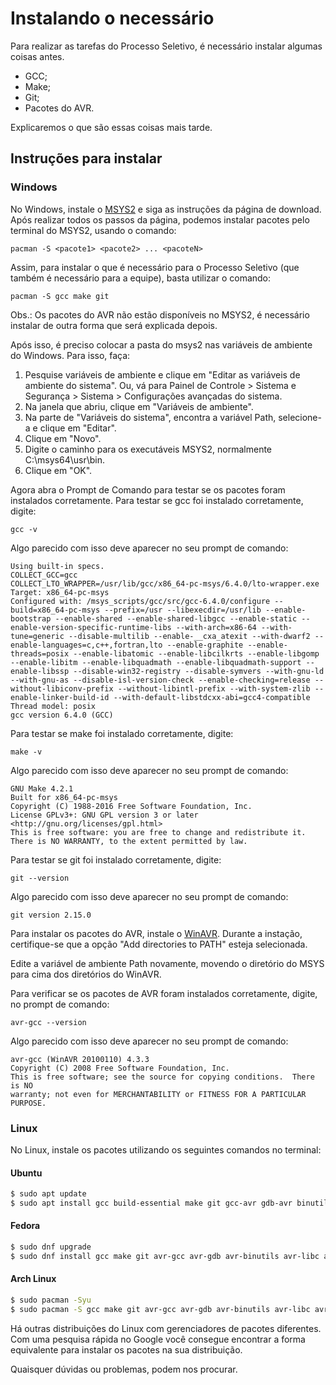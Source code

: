 # Instalando o necessário

Para realizar as tarefas do Processo Seletivo, é necessário instalar algumas coisas antes.
* GCC;
* Make;
* Git;
* Pacotes do AVR.

Explicaremos o que são essas coisas mais tarde.

## Instruções para instalar

### Windows

No Windows, instale o [MSYS2][msys2] e siga as instruções da página de download.
Após realizar todos os passos da página, podemos instalar pacotes pelo terminal do MSYS2, usando o comando:

`pacman -S <pacote1> <pacote2> ... <pacoteN>`

Assim, para instalar o que é necessário para o Processo Seletivo (que também é necessário para a equipe), basta utilizar o comando:

`pacman -S gcc make git`

Obs.: Os pacotes do AVR não estão disponíveis no MSYS2, é necessário instalar de outra forma que será explicada depois.

Após isso, é preciso colocar a pasta do msys2 nas variáveis de ambiente do Windows. Para isso, faça:
1. Pesquise variáveis de ambiente e clique em "Editar as variáveis de ambiente do sistema". Ou, vá para Painel de Controle > Sistema e Segurança > Sistema > Configurações avançadas do sistema.
2. Na janela que abriu, clique em "Variáveis de ambiente".
3. Na parte de "Variáveis do sistema", encontra a variável Path, selecione-a e clique em "Editar".
4. Clique em "Novo".
5. Digite o caminho para os executáveis MSYS2, normalmente C:\msys64\usr\bin.
6. Clique em "OK".

Agora abra o Prompt de Comando para testar se os pacotes foram instalados corretamente.
Para testar se gcc foi instalado corretamente, digite:

`gcc -v`

Algo parecido com isso deve aparecer no seu prompt de comando:

```
Using built-in specs.
COLLECT_GCC=gcc
COLLECT_LTO_WRAPPER=/usr/lib/gcc/x86_64-pc-msys/6.4.0/lto-wrapper.exe
Target: x86_64-pc-msys
Configured with: /msys_scripts/gcc/src/gcc-6.4.0/configure --build=x86_64-pc-msys --prefix=/usr --libexecdir=/usr/lib --enable-bootstrap --enable-shared --enable-shared-libgcc --enable-static --enable-version-specific-runtime-libs --with-arch=x86-64 --with-tune=generic --disable-multilib --enable-__cxa_atexit --with-dwarf2 --enable-languages=c,c++,fortran,lto --enable-graphite --enable-threads=posix --enable-libatomic --enable-libcilkrts --enable-libgomp --enable-libitm --enable-libquadmath --enable-libquadmath-support --enable-libssp --disable-win32-registry --disable-symvers --with-gnu-ld --with-gnu-as --disable-isl-version-check --enable-checking=release --without-libiconv-prefix --without-libintl-prefix --with-system-zlib --enable-linker-build-id --with-default-libstdcxx-abi=gcc4-compatible
Thread model: posix
gcc version 6.4.0 (GCC)
```

Para testar se make foi instalado corretamente, digite:

`make -v`

Algo parecido com isso deve aparecer no seu prompt de comando:

```
GNU Make 4.2.1
Built for x86_64-pc-msys
Copyright (C) 1988-2016 Free Software Foundation, Inc.
License GPLv3+: GNU GPL version 3 or later <http://gnu.org/licenses/gpl.html>
This is free software: you are free to change and redistribute it.
There is NO WARRANTY, to the extent permitted by law.
```

Para testar se git foi instalado corretamente, digite:

`git --version`

Algo parecido com isso deve aparecer no seu prompt de comando:

```
git version 2.15.0
```

Para instalar os pacotes do AVR, instale o [WinAVR][win-avr]. Durante a instação, certifique-se que a opção "Add directories to PATH" esteja selecionada.

Edite a variável de ambiente Path novamente, movendo o diretório do MSYS para cima dos diretórios do WinAVR.

Para verificar se os pacotes de AVR foram instalados corretamente, digite, no prompt de comando:

`avr-gcc --version`

Algo parecido com isso deve aparecer no seu prompt de comando:

```
avr-gcc (WinAVR 20100110) 4.3.3
Copyright (C) 2008 Free Software Foundation, Inc.
This is free software; see the source for copying conditions.  There is NO
warranty; not even for MERCHANTABILITY or FITNESS FOR A PARTICULAR PURPOSE.
```

### Linux
No Linux, instale os pacotes utilizando os seguintes comandos no terminal:

#### Ubuntu
```bash
$ sudo apt update
$ sudo apt install gcc build-essential make git gcc-avr gdb-avr binutils-avr avr-libc avrdude
```

#### Fedora
```bash
$ sudo dnf upgrade
$ sudo dnf install gcc make git avr-gcc avr-gdb avr-binutils avr-libc avrdude
```

#### Arch Linux
```bash
$ sudo pacman -Syu
$ sudo pacman -S gcc make git avr-gcc avr-gdb avr-binutils avr-libc avrdude
```

Há outras distribuições do Linux com gerenciadores de pacotes diferentes. Com uma pesquisa rápida no Google
você consegue encontrar a forma equivalente para instalar os pacotes na sua distribuição.

Quaisquer dúvidas ou problemas, podem nos procurar.

[msys2]: http://www.msys2.org/
[win-avr]: http://winavr.sourceforge.net/index.html
